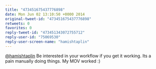 ```yaml
---
title: "473451675437776898"
date: Mon Jun 02 13:10:50 +0000 2014
original-tweet-id: "473451675437776898"
retweets: 0
favorites: 0
reply-tweet-id: "473451343072755712"
reply-user-id: "75069530"
reply-user-screen-name: "hamishtaplin"
---
```

<a href="https://twitter.com/hamishtaplin">@hamishtaplin</a> Be interested in your workflow if you get it working. Its a pain manually doing things. My MOV worked :)
